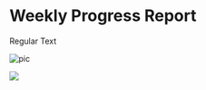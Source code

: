 # Weekly Progress Report

Regular Text

![pic](https://images.unsplash.com/photo-1559583985-c80d8ad9b29f?ixlib=rb-4.0.3&ixid=M3wxMjA3fDB8MHxjb2xsZWN0aW9uLXBhZ2V8MXwxMDY1OTc2fHxlbnwwfHx8fHw%3D&w=1000&q=80)

![](pic.jpg)
